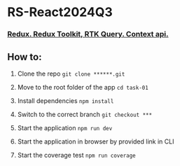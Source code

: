 # RS-React2024Q3

### [Redux. Redux Toolkit, RTK Query. Context api.](https://github.com/rolling-scopes-school/tasks/blob/master/react/modules/tasks/redux.md)

## How to:

1. Clone the repo `git clone ******.git`

2. Move to the root folder of the app `cd task-01`

3. Install dependencies `npm install`

4. Switch to the correct branch `git checkout ***`

5. Start the application `npm run dev`

6. Start the application in browser by provided link in CLI

7. Start the coverage test `npm run coverage`
